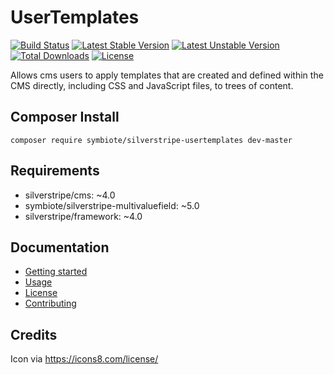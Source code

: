 # UserTemplates

[![Build Status](https://api.travis-ci.com/nyeholt/silverstripe-usertemplates.svg)](https://travis-ci.com/nyeholt/silverstripe-usertemplates)
[![Latest Stable Version](https://poser.pugx.org/symbiote/silverstripe-usertemplates/version.svg)](https://github.com/symbiote/silverstripe-usertemplates/releases)
[![Latest Unstable Version](https://poser.pugx.org/symbiote/silverstripe-usertemplates/v/unstable.svg)](https://packagist.org/packages/symbiote/silverstripe-usertemplates)
[![Total Downloads](https://poser.pugx.org/symbiote/silverstripe-usertemplates/downloads.svg)](https://packagist.org/packages/symbiote/silverstripe-usertemplates)
[![License](https://poser.pugx.org/symbiote/silverstripe-usertemplates/license.svg)](https://github.com/symbiote/silverstripe-usertemplates/blob/master/LICENSE.md)

Allows cms users to apply templates that are created and defined within the
CMS directly, including CSS and JavaScript files, to trees of content. 

## Composer Install

```
composer require symbiote/silverstripe-usertemplates dev-master
```

## Requirements

* silverstripe/cms: ~4.0
* symbiote/silverstripe-multivaluefield: ~5.0
* silverstripe/framework: ~4.0

## Documentation

* [Getting started](docs/en/getting-started.md)
* [Usage](docs/en/usage.md)
* [License](LICENSE.md)
* [Contributing](CONTRIBUTING.md)

## Credits

Icon via https://icons8.com/license/
